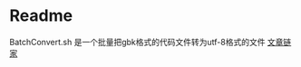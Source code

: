 # Readme
BatchConvert.sh 是一个批量把gbk格式的代码文件转为utf-8格式的文件
[文章链家](https://seachal.github.io/Mac/2019/03/25/Mac/%E6%89%B9%E9%87%8F%E6%96%87%E4%BB%B6%E5%AD%97%E7%AC%A6%E9%9B%86%E8%BD%AC%E6%8D%A2%E4%B8%BAUTF-8%E8%84%9A%E6%9C%AC%EF%BC%88file%20batch%20convert%20char%20set%20%EF%BC%892018-08-19/)






